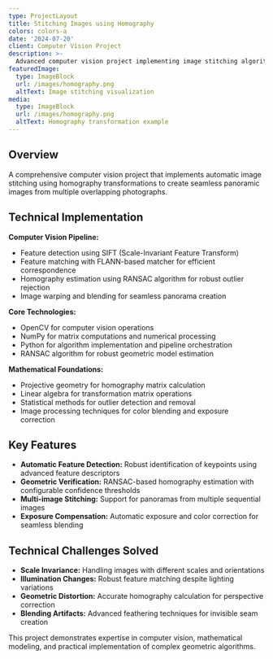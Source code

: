 ```yaml
---
type: ProjectLayout
title: Stitching Images using Homography
colors: colors-a
date: '2024-07-20'
client: Computer Vision Project
description: >-
  Advanced computer vision project implementing image stitching algorithms using homography transformation, feature detection, and RANSAC for panoramic image creation.
featuredImage:
  type: ImageBlock
  url: /images/homography.png
  altText: Image stitching visualization
media:
  type: ImageBlock
  url: /images/homography.png
  altText: Homography transformation example
---
```


## Overview

A comprehensive computer vision project that implements automatic image stitching using homography transformations to create seamless panoramic images from multiple overlapping photographs.

## Technical Implementation

**Computer Vision Pipeline:**
- Feature detection using SIFT (Scale-Invariant Feature Transform)
- Feature matching with FLANN-based matcher for efficient correspondence
- Homography estimation using RANSAC algorithm for robust outlier rejection
- Image warping and blending for seamless panorama creation

**Core Technologies:**
- OpenCV for computer vision operations
- NumPy for matrix computations and numerical processing
- Python for algorithm implementation and pipeline orchestration
- RANSAC algorithm for robust geometric model estimation

**Mathematical Foundations:**
- Projective geometry for homography matrix calculation
- Linear algebra for transformation matrix operations
- Statistical methods for outlier detection and removal
- Image processing techniques for color blending and exposure correction

## Key Features

- **Automatic Feature Detection:** Robust identification of keypoints using advanced feature descriptors
- **Geometric Verification:** RANSAC-based homography estimation with configurable confidence thresholds
- **Multi-image Stitching:** Support for panoramas from multiple sequential images
- **Exposure Compensation:** Automatic exposure and color correction for seamless blending

## Technical Challenges Solved

- **Scale Invariance:** Handling images with different scales and orientations
- **Illumination Changes:** Robust feature matching despite lighting variations
- **Geometric Distortion:** Accurate homography calculation for perspective correction
- **Blending Artifacts:** Advanced feathering techniques for invisible seam creation

This project demonstrates expertise in computer vision, mathematical modeling, and practical implementation of complex geometric algorithms.